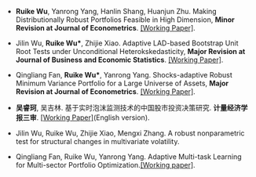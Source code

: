 - <strong>Ruike Wu</strong>, Yanrong Yang, Hanlin Shang, Huanjun Zhu. Making Distributionally Robust Portfolios Feasible in High Dimension, <strong>Minor Revision at Journal of Econometrics</strong>. [[Working Paper]](https://arxiv.org/abs/2405.16989).                                          

- Jilin Wu, <strong>Ruike Wu*</strong>, Zhijie Xiao. Adaptive LAD-based Bootstrap Unit Root Tests under Unconditional Heterokskedasticity, <strong>Major Revision at Journal of Business and Economic Statistics</strong>. [[Working Paper]](https://arxiv.org/abs/2410.13170).

- Qingliang Fan, <strong>Ruike Wu*</strong>, Yanrong Yang. Shocks-adaptive Robust Minimum Variance Portfolio for a Large Universe of Assets, <strong>Major Revision at Journal of Econometrics</strong>. [[Working Paper]](https://arxiv.org/abs/2410.01826).

- <strong>吴睿珂</strong>, 吴吉林. 基于实时泡沫监测技术的中国股市投资决策研究. <strong>计量经济学报三审</strong>. [[Working Paper]](https://www.bing.com/search?q=Riding%20bubble%20Ruike%20WU&qs=n&form=QBRE&sp=-1&ghc=1&lq=0&pq=riding%20bubble%20ruike%20w&sc=10-21&sk=&cvid=ABA136F44098489BB8607B027B241AB6)(English version).

- Jilin Wu, Ruike Wu, Zhijie Xiao, Mengxi Zhang. A robust nonparametric test for structural changes in multivariate volatility.

- Qingliang Fan, Ruike Wu, Yanrong Yang. Adaptive Multi-task Learning for Multi-sector Portfolio Optimization.[[Working paper]](https://arxiv.org/abs/2507.16433).


